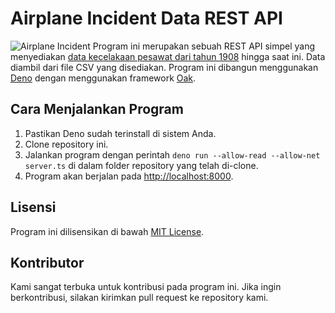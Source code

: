 # Airplane Incident Data REST API

![Airplane Incident](https://img.freepik.com/free-vector/airplane-crash-clouds-dangerous-catastrophy-with-flame_613284-684.jpg)
Program ini merupakan sebuah REST API simpel yang menyediakan
[data kecelakaan pesawat dari tahun 1908](https://data.world/data-society/airplane-crashes)
hingga saat ini. Data diambil dari file CSV yang disediakan. Program ini
dibangun menggunakan [Deno](https://deno.land/) dengan menggunakan framework
[Oak](https://deno.land/x/oak@v12.1.0).

## Cara Menjalankan Program

1. Pastikan Deno sudah terinstall di sistem Anda.
2. Clone repository ini.
3. Jalankan program dengan perintah
   `deno run --allow-read --allow-net server.ts` di dalam folder repository yang
   telah di-clone.
4. Program akan berjalan pada [http://localhost:8000](http://localhost:8000/).

## Lisensi

Program ini dilisensikan di bawah
[MIT License](https://github.com/pamekasancode/Airplane-Incident-Data-REST-API/blob/main/LICENSE).

## Kontributor

Kami sangat terbuka untuk kontribusi pada program ini. Jika ingin berkontribusi,
silakan kirimkan pull request ke repository kami.
